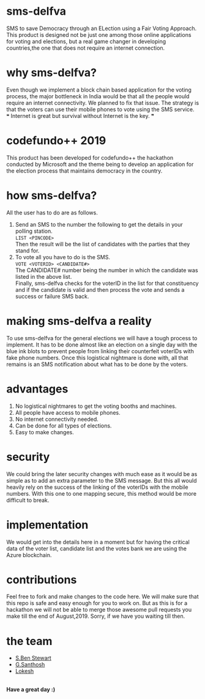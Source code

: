 # sms-delfva
SMS to save Democracy through an ELection using a Fair Voting Approach. This product is designed not be just one among those online applications for voting and elections, but a real game changer in developing countries,the one that does not require an internet connection. 
# why sms-delfva?
Even though we implement a block chain based application for the voting process, the major bottleneck in India would be that all the people would require an internet connectivity. We planned to fix that issue. The strategy is that the voters can use their mobile phones to vote using the SMS service.
<br>
❝ Internet is great but survival without Internet is the key. ❞
# codefundo++ 2019
This product has been developed for codefundo++ the hackathon conducted by Microsoft and the theme being to develop an application for the election process that maintains democracy in the country.
# how sms-delfva?
All the user has to do are as follows.
1. Send an SMS to the number the following to get the details in your polling station.<br>
`LIST <PINCODE>`<br>
Then the result will be the list of candidates with the parties that they stand for.
2. To vote all you have to do is the SMS.<br>
`VOTE <VOTERID> <CANDIDATE#>`<br>
The CANDIDATE# number being the number in which the candidate was listed in the above list.<br>
Finally, sms-delfva checks for the voterID in the list for that constituency and if the candidate is valid and then process the vote and sends a success or failure SMS back.
# making sms-delfva a reality
To use sms-delfva for the general elections we will have a tough process to implement. It has to be done almost like an election on a single day with the blue ink blots to prevent people from linking their counterfeit voterIDs with fake phone numbers. Once this logistical nightmare is done with, all that remains is an SMS notification about what has to be done by the voters.
# advantages
1. No logistical nightmares to get the voting booths and machines.
2. All people have access to mobile phones.
3. No internet connectivity needed.
4. Can be done for all types of elections.
5. Easy to make changes.
# security
We could bring the later security changes with much ease as it would be as simple as to add an extra parameter to the SMS message. But this all would heavily rely on the success of the linking of the voterIDs with the mobile numbers. With this one to one mapping secure, this method would be more difficult to break.
# implementation
We would get into the details here in a moment but for having the critical data of the voter list, candidate list and the votes bank we are using the Azure blockchain.
# contributions
Feel free to fork and make changes to the code here. We will make sure that this repo is safe and easy enough for you to work on. But as this is for a hackathon we will not be able to merge those awesome pull requests you make till the end of August,2019. Sorry, if we have you waiting till then.
# the team
- [S.Ben Stewart](https://github.com/sbenstewart)
- [G.Santhosh](https://github.com/gsanthosh98)
- [Lokesh](https://github.com/lokeshvenkatesan)
<br>
<b>Have a great day :)</b>
